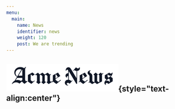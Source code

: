 ```yaml
---
menu:
  main:
    name: News
    identifier: news
    weight: 120
    post: We are trending
---
```


![News](news.png){style="text-align:center"}
--------------------------------------------